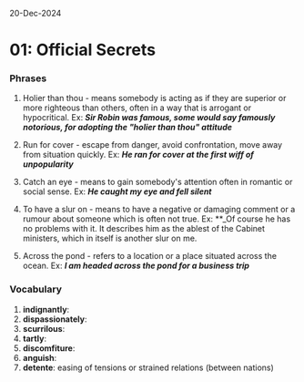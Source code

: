 20-Dec-2024
# 01: Official Secrets
### Phrases 

1. Holier than thou - means somebody is acting as if they are superior or more righteous than others, often in a way that is arrogant or hypocritical. Ex: 
**_Sir Robin was famous, some would say famously notorious, for adopting the "holier than thou" attitude_**


2. Run for cover - escape from danger, avoid confrontation, move away from situation quickly. Ex: **_He ran for cover at the first wiff of unpopularity_**


3. Catch an eye - means to gain somebody's attention often in romantic or social sense. Ex: **_He caught my eye and fell silent_**

4. To have a slur on - means to have a negative or damaging comment or a rumour about someone which is often not true. Ex: **_Of course he has no problems with it. It describes him as the ablest of the Cabinet ministers, which in itself is another slur on me.

5. Across the pond - refers to a location or a place situated across the ocean. Ex: **_I am headed across the pond for a business trip_**

### Vocabulary
1. **indignantly**:
2. **dispassionately**:
3. **scurrilous**:
4. **tartly**: 
5. **discomfiture**: 
6. **anguish**:
7. **detente**: easing of tensions or strained relations (between nations)
